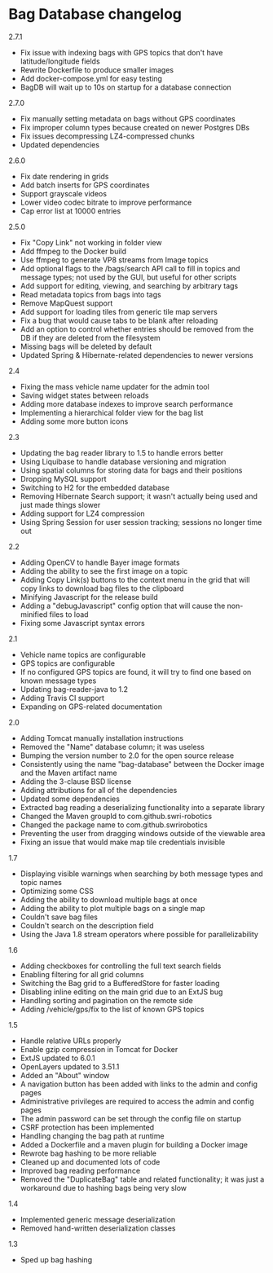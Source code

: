 # Bag Database changelog

2.7.1

- Fix issue with indexing bags with GPS topics that don't have latitude/longitude fields
- Rewrite Dockerfile to produce smaller images
- Add docker-compose.yml for easy testing
- BagDB will wait up to 10s on startup for a database connection

2.7.0

- Fix manually setting metadata on bags without GPS coordinates
- Fix improper column types because created on newer Postgres DBs
- Fix issues decompressing LZ4-compressed chunks
- Updated dependencies

2.6.0

- Fix date rendering in grids
- Add batch inserts for GPS coordinates
- Support grayscale videos
- Lower video codec bitrate to improve performance
- Cap error list at 10000 entries

2.5.0

- Fix "Copy Link" not working in folder view
- Add ffmpeg to the Docker build
- Use ffmpeg to generate VP8 streams from Image topics
- Add optional flags to the /bags/search API call to fill in topics 
  and message types; not used by the GUI, but useful for other scripts
- Add support for editing, viewing, and searching by arbitrary tags
- Read metadata topics from bags into tags
- Remove MapQuest support
- Add support for loading tiles from generic tile map servers
- Fix a bug that would cause tabs to be blank after reloading
- Add an option to control whether entries should be removed from the DB if they are deleted from the filesystem
- Missing bags will be deleted by default
- Updated Spring & Hibernate-related dependencies to newer versions

2.4

- Fixing the mass vehicle name updater for the admin tool
- Saving widget states between reloads
- Adding more database indexes to improve search performance
- Implementing a hierarchical folder view for the bag list
- Adding some more button icons

2.3

- Updating the bag reader library to 1.5 to handle errors better
- Using Liquibase to handle database versioning and migration
- Using spatial columns for storing data for bags and their positions
- Dropping MySQL support
- Switching to H2 for the embedded database
- Removing Hibernate Search support; it wasn't actually being used and just made things slower
- Adding support for LZ4 compression
- Using Spring Session for user session tracking; sessions no longer time out

2.2

- Adding OpenCV to handle Bayer image formats
- Adding the ability to see the first image on a topic
- Adding Copy Link(s) buttons to the context menu in the grid that will copy links to download bag files to the clipboard
- Minifying Javascript for the release build
- Adding a "debugJavascript" config option that will cause the non-minified files to load
- Fixing some Javascript syntax errors

2.1

- Vehicle name topics are configurable
- GPS topics are configurable
- If no configured GPS topics are found, it will try to find one based on known message types
- Updating bag-reader-java to 1.2
- Adding Travis CI support
- Expanding on GPS-related documentation

2.0

- Adding Tomcat manually installation instructions
- Removed the "Name" database column; it was useless
- Bumping the version number to 2.0 for the open source release
- Consistently using the name "bag-database" between the Docker image and the Maven artifact name
- Adding the 3-clause BSD license
- Adding attributions for all of the dependencies
- Updated some dependencies
- Extracted bag reading a deserializing functionality into a separate library
- Changed the Maven groupId to com.github.swri-robotics
- Changed the package name to com.github.swrirobotics
- Preventing the user from dragging windows outside of the viewable area
- Fixing an issue that would make map tile credentials invisible

1.7

- Displaying visible warnings when searching by both message types and topic names
- Optimizing some CSS
- Adding the ability to download multiple bags at once
- Adding the ability to plot multiple bags on a single map
- Couldn't save bag files
- Couldn't search on the description field
- Using the Java 1.8 stream operators where possible for parallelizability

1.6

- Adding checkboxes for controlling the full text search fields
- Enabling filtering for all grid columns
- Switching the Bag grid to a BufferedStore for faster loading
- Disabling inline editing on the main grid due to an ExtJS bug
- Handling sorting and pagination on the remote side
- Adding /vehicle/gps/fix to the list of known GPS topics

1.5

- Handle relative URLs properly
- Enable gzip compression in Tomcat for Docker
- ExtJS updated to 6.0.1
- OpenLayers updated to 3.51.1
- Added an "About" window
- A navigation button has been added with links to the admin and config pages
- Administrative privileges are required to access the admin and config pages
- The admin password can be set through the config file on startup
- CSRF protection has been implemented
- Handling changing the bag path at runtime
- Added a Dockerfile and a maven plugin for building a Docker image
- Rewrote bag hashing to be more reliable
- Cleaned up and documented lots of code
- Improved bag reading performance
- Removed the "DuplicateBag" table and related functionality; it was just a workaround due to hashing bags being very slow

1.4

- Implemented generic message deserialization
- Removed hand-written deserialization classes

1.3

- Sped up bag hashing
